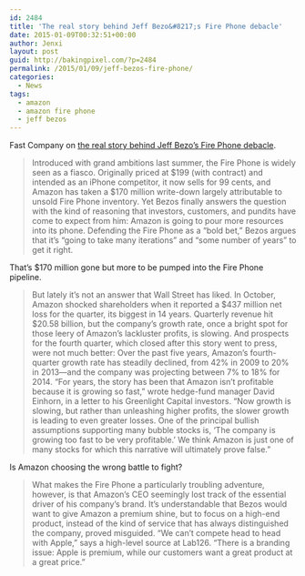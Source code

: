 ```yaml
---
id: 2484
title: 'The real story behind Jeff Bezo&#8217;s Fire Phone debacle'
date: 2015-01-09T00:32:51+00:00
author: Jenxi
layout: post
guid: http://bakingpixel.com/?p=2484
permalink: /2015/01/09/jeff-bezos-fire-phone/
categories:
  - News
tags:
  - amazon
  - amazon fire phone
  - jeff bezos
---
```

Fast Company on [the real story behind Jeff Bezo&#8217;s Fire Phone debacle](http://www.fastcompany.com/3039887/under-fire).

> Introduced with grand ambitions last summer, the Fire Phone is widely seen as a fiasco. Originally priced at $199 (with contract) and intended as an iPhone competitor, it now sells for 99 cents, and Amazon has taken a $170 million write-down largely attributable to unsold Fire Phone inventory. Yet Bezos finally answers the question with the kind of reasoning that investors, customers, and pundits have come to expect from him: Amazon is going to pour more resources into its phone. Defending the Fire Phone as a &#8220;bold bet,&#8221; Bezos argues that it’s &#8220;going to take many iterations&#8221; and &#8220;some number of years&#8221; to get it right. 

That&#8217;s $170 million gone but more to be pumped into the Fire Phone pipeline.

> But lately it’s not an answer that Wall Street has liked. In October, Amazon shocked shareholders when it reported a $437 million net loss for the quarter, its biggest in 14 years. Quarterly revenue hit $20.58 billion, but the company’s growth rate, once a bright spot for those leery of Amazon’s lackluster profits, is slowing. And prospects for the fourth quarter, which closed after this story went to press, were not much better: Over the past five years, Amazon’s fourth-quarter growth rate has steadily declined, from 42% in 2009 to 20% in 2013—and the company was projecting between 7% to 18% for 2014. &#8220;For years, the story has been that Amazon isn’t profitable because it is growing so fast,&#8221; wrote hedge-fund manager David Einhorn, in a letter to his Greenlight Capital investors. &#8220;Now growth is slowing, but rather than unleashing higher profits, the slower growth is leading to even greater losses. One of the principal bullish assumptions supporting many bubble stocks is, ‘The company is growing too fast to be very profitable.’ We think Amazon is just one of many stocks for which this narrative will ultimately prove false.&#8221; 

Is Amazon choosing the wrong battle to fight?

> What makes the Fire Phone a particularly troubling adventure, however, is that Amazon’s CEO seemingly lost track of the essential driver of his company’s brand. It’s understandable that Bezos would want to give Amazon a premium shine, but to focus on a high-end product, instead of the kind of service that has always distinguished the company, proved misguided. &#8220;We can’t compete head to head with Apple,&#8221; says a high-level source at Lab126. &#8220;There is a branding issue: Apple is premium, while our customers want a great product at a great price.&#8221;